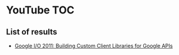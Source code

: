 # YouTube TOC

## List of results
 - [Google I/O 2011: Building Custom Client Libraries for Google APIs](https://www.youtube.com/watch?v=lQbT1NrxpUo)
